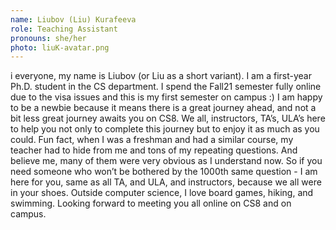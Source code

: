 ```yaml
---
name: Liubov (Liu) Kurafeeva
role: Teaching Assistant
pronouns: she/her
photo: liuK-avatar.png
---
```


i everyone, my name is Liubov (or Liu as a short variant). I am a first-year Ph.D. student in the CS department. I spend the Fall21 semester fully online due to the visa issues and this is my first semester on campus :) I am happy to be a newbie because it means there is a great journey ahead, and not a bit less great journey awaits you on CS8. We all, instructors, TA’s, ULA’s here to help you not only to complete this journey but to enjoy it as much as you could. Fun fact, when I was a freshman and had a similar course, my teacher had to hide from me and tons of my repeating questions. And believe me, many of them were very obvious as I understand now. So if you need someone who won’t be bothered by the 1000th same question - I am here for you, same as all TA, and ULA, and instructors, because we all were in your shoes.
Outside computer science, I love board games, hiking, and swimming.
Looking forward to meeting you all online on CS8 and on campus.
